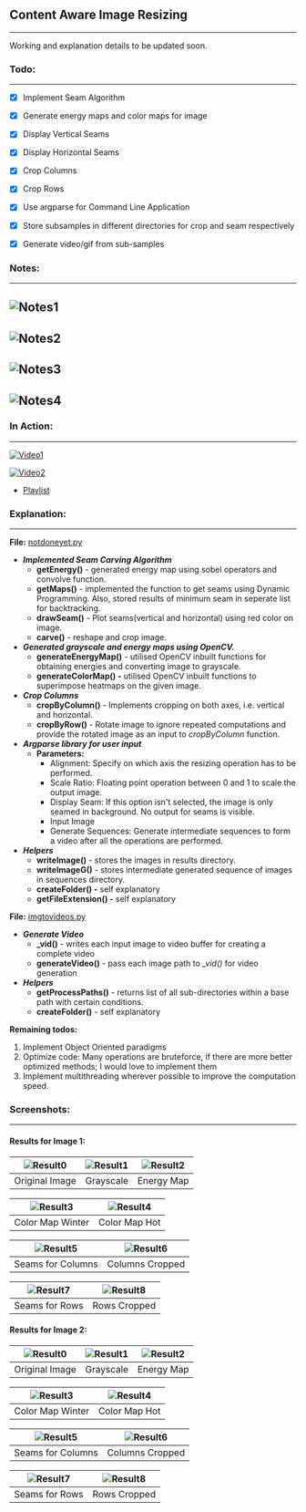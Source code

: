 ## Content Aware Image Resizing
-------------------------------

Working and explanation details to be updated soon.  

### Todo:
---------

- [x] Implement Seam Algorithm
- [x] Generate energy maps and color maps for image
- [x] Display Vertical Seams 
- [x] Display Horizontal Seams 
- [x] Crop Columns 
- [x] Crop Rows 
- [x] Use argparse for Command Line Application 
- [x] Store subsamples in different directories for crop and seam respectively 
- [x] Generate video/gif from sub-samples 


### Notes:
---------

## ![Notes1](https://cdn.rawgit.com/avidLearnerInProgress/pyCAIR/06ce7c6e/notes/notes1.png)  
## ![Notes2](https://cdn.rawgit.com/avidLearnerInProgress/pyCAIR/06ce7c6e/notes/notes2.png)  
## ![Notes3](https://cdn.rawgit.com/avidLearnerInProgress/pyCAIR/06ce7c6e/notes/notes3.png)  
## ![Notes4](https://cdn.rawgit.com/avidLearnerInProgress/pyCAIR/06ce7c6e/notes/notes4.png)  

### In Action:
--------------

[![Video1](https://cdn.pbrd.co/images/HqSW5C0.png)](https://youtube.com/watch?v=PXYryvF7moE)  

[![Video2](https://cdn.pbrd.co/images/HqSWjpq.png)](https://www.youtube.com/watch?v=fH21N4MBN3k)  

- [Playlist](https://www.youtube.com/playlist?list=PL7k5xCepzh7o2kF_FMh4P9tZgALoAx48N)  

### Explanation:
---------------

**File:** [notdoneyet.py](https://github.com/avidLearnerInProgress/pyCAIR/blob/master/notdoneyet.py)

* ***Implemented Seam Carving Algorithm*** 
   * **getEnergy()** \- generated energy map using sobel operators and convolve function.
   * **getMaps()** \- implemented the function to get seams using Dynamic Programming. Also, stored results of minimum seam in seperate list for backtracking.
   * **drawSeam()** \- Plot seams(vertical and horizontal) using red color on image.
   * **carve()** \- reshape and crop image.
* ***Generated grayscale and energy maps using OpenCV.***
   * **generateEnergyMap()** \- utilised OpenCV inbuilt functions for obtaining energies and converting image to grayscale.
   * **generateColorMap() -** utilised OpenCV inbuilt functions to superimpose heatmaps on the given image.
* ***Crop Columns***
   * **cropByColumn()** \- Implements cropping on both axes, i.e. vertical and horizontal.
   * **cropByRow()** \- Rotate image to ignore repeated computations and provide the rotated image as an input to *cropByColumn* function.
* ***Argparse library for user input***
   * **Parameters:**
      * Alignment: Specify on which axis the resizing operation has to be performed.
      * Scale Ratio: Floating point operation between 0 and 1 to scale the output image.
      * Display Seam: If this option isn't selected, the image is only seamed in background. No output for seams is visible.
      * Input Image
      * Generate Sequences: Generate intermediate sequences to form a video after all the operations are performed.
* ***Helpers***
   * **writeImage()** \- stores the images in results directory.
   * **writeImageG()** \- stores intermediate generated sequence of images in sequences directory.
   * **createFolder() -** self explanatory
   * **getFileExtension() -** self explanatory

**File:** [imgtovideos.py](https://github.com/avidLearnerInProgress/pyCAIR/blob/master/imgtovideos.py)

* ***Generate Video***
   * **\_vid()** \- writes each input image to video buffer for creating a complete video
   * **generateVideo()** \- pass each image path to *\_vid()* for video generation
* ***Helpers***
   * **getProcessPaths()** \- returns list of all sub-directories within a base path with certain conditions.
   * **createFolder()** \- self explanatory 

**Remaining todos:**

1. Implement Object Oriented paradigms
2. Optimize code: Many operations are bruteforce, if there are more better optimized methods; I would love to implement them
3. Implement multithreading wherever possible to improve the computation speed.


### Screenshots:
----------------

#### Results for Image 1:

| ![Result0](https://cdn.rawgit.com/avidLearnerInProgress/pyCAIR/0fc66d01/images/fig4.png)  | ![Result1](https://cdn.rawgit.com/avidLearnerInProgress/pyCAIR/0fc66d01/results/fig4/gray.png) | ![Result2](https://cdn.rawgit.com/avidLearnerInProgress/pyCAIR/0fc66d01/results/fig4/energy.png) |
|:---:|:---:|:---:|
| Original Image | Grayscale | Energy Map |  

| ![Result3](https://cdn.rawgit.com/avidLearnerInProgress/pyCAIR/0fc66d01/results/fig4/colormap1.png)  | ![Result4](https://cdn.rawgit.com/avidLearnerInProgress/pyCAIR/0fc66d01/results/fig4/colormap2.png) |
|:---:|:---:|
| Color Map Winter | Color Map Hot |  

| ![Result5](https://cdn.rawgit.com/avidLearnerInProgress/pyCAIR/0fc66d01/results/fig4/column_seams.png)  | ![Result6](https://cdn.rawgit.com/avidLearnerInProgress/pyCAIR/0fc66d01/results/fig4/column_cropped.png) |
|:---:|:---:|
| Seams for Columns | Columns Cropped |  

| ![Result7](https://cdn.rawgit.com/avidLearnerInProgress/pyCAIR/0fc66d01/results/fig4/row_seams.png)  | ![Result8](https://cdn.rawgit.com/avidLearnerInProgress/pyCAIR/0fc66d01/results/fig4/row_cropped.png) |
|:---:|:---:|
| Seams for Rows | Rows Cropped |  

#### Results for Image 2:  

| ![Result0](https://cdn.rawgit.com/avidLearnerInProgress/pyCAIR/0fc66d01/images/fig13.jpg)  | ![Result1](https://cdn.rawgit.com/avidLearnerInProgress/pyCAIR/0fc66d01/results/fig13/gray.jpg) | ![Result2](https://cdn.rawgit.com/avidLearnerInProgress/pyCAIR/0fc66d01/results/fig13/energy.jpg) |
|:---:|:---:|:---:|
| Original Image | Grayscale | Energy Map |  

| ![Result3](https://cdn.rawgit.com/avidLearnerInProgress/pyCAIR/0fc66d01/results/fig13/colormap1.jpg)  | ![Result4](https://cdn.rawgit.com/avidLearnerInProgress/pyCAIR/0fc66d01/results/fig13/colormap2.jpg) |
|:---:|:---:|
| Color Map Winter | Color Map Hot |  

| ![Result5](https://cdn.rawgit.com/avidLearnerInProgress/pyCAIR/0fc66d01/results/fig13/column_seams.jpg)  |![Result6](https://cdn.rawgit.com/avidLearnerInProgress/pyCAIR/0fc66d01/results/fig13/column_cropped.jpg) |
|:---:|:---:|
| Seams for Columns | Columns Cropped |  

| ![Result7](https://cdn.rawgit.com/avidLearnerInProgress/pyCAIR/0fc66d01/results/fig13/row_seams.jpg)  | ![Result8](https://cdn.rawgit.com/avidLearnerInProgress/pyCAIR/0fc66d01/results/fig13/row_cropped.jpg) |
|:---:|:---:|
| Seams for Rows | Rows Cropped |  

